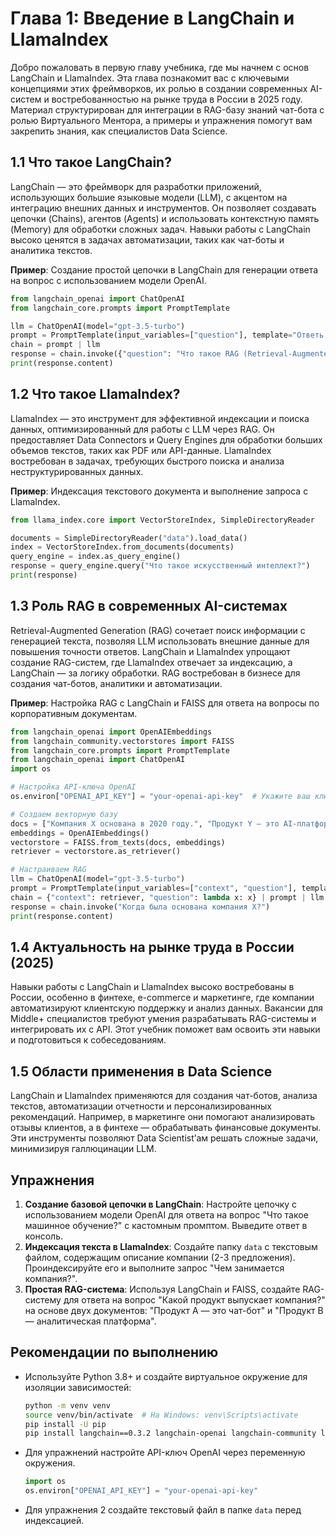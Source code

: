 # Глава 1: Введение в LangChain и LlamaIndex

Добро пожаловать в первую главу учебника, где мы начнем с основ LangChain и LlamaIndex. Эта глава познакомит вас с ключевыми концепциями этих фреймворков, их ролью в создании современных AI-систем и востребованностью на рынке труда в России в 2025 году. Материал структурирован для интеграции в RAG-базу знаний чат-бота с ролью Виртуального Ментора, а примеры и упражнения помогут вам закрепить знания, как специалистов Data Science.

## 1.1 Что такое LangChain?

LangChain — это фреймворк для разработки приложений, использующих большие языковые модели (LLM), с акцентом на интеграцию внешних данных и инструментов. Он позволяет создавать цепочки (Chains), агентов (Agents) и использовать контекстную память (Memory) для обработки сложных задач. Навыки работы с LangChain высоко ценятся в задачах автоматизации, таких как чат-боты и аналитика текстов.

**Пример**: Создание простой цепочки в LangChain для генерации ответа на вопрос с использованием модели OpenAI.

```python
from langchain_openai import ChatOpenAI
from langchain_core.prompts import PromptTemplate

llm = ChatOpenAI(model="gpt-3.5-turbo")
prompt = PromptTemplate(input_variables=["question"], template="Ответь на вопрос: {question}")
chain = prompt | llm
response = chain.invoke({"question": "Что такое RAG (Retrieval-Augmented Generation)?"})
print(response.content)
```

## 1.2 Что такое LlamaIndex?

LlamaIndex — это инструмент для эффективной индексации и поиска данных, оптимизированный для работы с LLM через RAG. Он предоставляет Data Connectors и Query Engines для обработки больших объемов текстов, таких как PDF или API-данные. LlamaIndex востребован в задачах, требующих быстрого поиска и анализа неструктурированных данных.

**Пример**: Индексация текстового документа и выполнение запроса с LlamaIndex.

```python
from llama_index.core import VectorStoreIndex, SimpleDirectoryReader

documents = SimpleDirectoryReader("data").load_data()
index = VectorStoreIndex.from_documents(documents)
query_engine = index.as_query_engine()
response = query_engine.query("Что такое искусственный интеллект?")
print(response)
```

## 1.3 Роль RAG в современных AI-системах

Retrieval-Augmented Generation (RAG) сочетает поиск информации с генерацией текста, позволяя LLM использовать внешние данные для повышения точности ответов. LangChain и LlamaIndex упрощают создание RAG-систем, где LlamaIndex отвечает за индексацию, а LangChain — за логику обработки. RAG востребован в бизнесе для создания чат-ботов, аналитики и автоматизации.

**Пример**: Настройка RAG с LangChain и FAISS для ответа на вопросы по корпоративным документам.

```python
from langchain_openai import OpenAIEmbeddings
from langchain_community.vectorstores import FAISS
from langchain_core.prompts import PromptTemplate
from langchain_openai import ChatOpenAI
import os

# Настройка API-ключа OpenAI
os.environ["OPENAI_API_KEY"] = "your-openai-api-key"  # Укажите ваш ключ

# Создаем векторную базу
docs = ["Компания X основана в 2020 году.", "Продукт Y — это AI-платформа."]
embeddings = OpenAIEmbeddings()
vectorstore = FAISS.from_texts(docs, embeddings)
retriever = vectorstore.as_retriever()

# Настраиваем RAG
llm = ChatOpenAI(model="gpt-3.5-turbo")
prompt = PromptTemplate(input_variables=["context", "question"], template="Контекст: {context}\nВопрос: {question}\nОтвет:")
chain = {"context": retriever, "question": lambda x: x} | prompt | llm
response = chain.invoke("Когда была основана компания X?")
print(response.content)
```

## 1.4 Актуальность на рынке труда в России (2025)

Навыки работы с LangChain и LlamaIndex высоко востребованы в России, особенно в финтехе, e-commerce и маркетинге, где компании автоматизируют клиентскую поддержку и анализ данных. Вакансии для Middle+ специалистов требуют умения разрабатывать RAG-системы и интегрировать их с API. Этот учебник поможет вам освоить эти навыки и подготовиться к собеседованиям.

## 1.5 Области применения в Data Science

LangChain и LlamaIndex применяются для создания чат-ботов, анализа текстов, автоматизации отчетности и персонализированных рекомендаций. Например, в маркетинге они помогают анализировать отзывы клиентов, а в финтехе — обрабатывать финансовые документы. Эти инструменты позволяют Data Scientist’ам решать сложные задачи, минимизируя галлюцинации LLM.

## Упражнения

1. **Создание базовой цепочки в LangChain**: Настройте цепочку с использованием модели OpenAI для ответа на вопрос "Что такое машинное обучение?" с кастомным промптом. Выведите ответ в консоль.
2. **Индексация текста в LlamaIndex**: Создайте папку `data` с текстовым файлом, содержащим описание компании (2-3 предложения). Проиндексируйте его и выполните запрос "Чем занимается компания?".
3. **Простая RAG-система**: Используя LangChain и FAISS, создайте RAG-систему для ответа на вопрос "Какой продукт выпускает компания?" на основе двух документов: "Продукт A — это чат-бот" и "Продукт B — аналитическая платформа".

## Рекомендации по выполнению

- Используйте Python 3.8+ и создайте виртуальное окружение для изоляции зависимостей:
  ```bash
  python -m venv venv
  source venv/bin/activate  # На Windows: venv\Scripts\activate
  pip install -U pip
  pip install langchain==0.3.2 langchain-openai langchain-community llama-index openai faiss-cpu
  ```
- Для упражнений настройте API-ключ OpenAI через переменную окружения.
  ```python
  import os
  os.environ["OPENAI_API_KEY"] = "your-openai-api-key"
  ```
- Для упражнения 2 создайте текстовый файл в папке `data` перед индексацией.